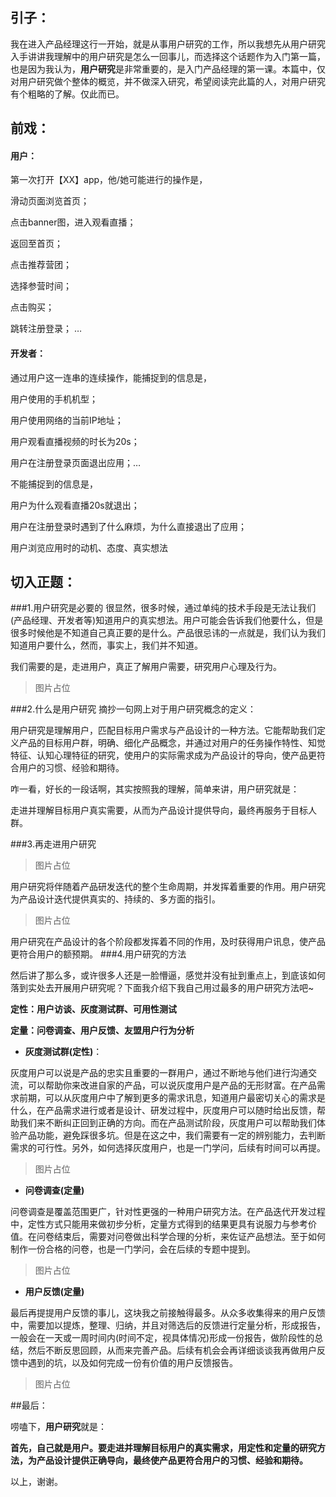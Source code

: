 ## 引子：
我在进入产品经理这行一开始，就是从事用户研究的工作，所以我想先从用户研究入手讲讲我理解中的用户研究是怎么一回事儿，而选择这个话题作为入门第一篇，也是因为我认为，**用户研究**是非常重要的，是入门产品经理的第一课。本篇中，仅对用户研究做个整体的概览，并不做深入研究，希望阅读完此篇的人，对用户研究有个粗略的了解。仅此而已。

## 前戏：
#### 用户：
第一次打开【XX】app，他/她可能进行的操作是，

滑动页面浏览首页；

点击banner图，进入观看直播；

返回至首页；

点击推荐营团；

选择参营时间；

点击购买；

跳转注册登录；
…

#### 开发者：
通过用户这一连串的连续操作，能捕捉到的信息是，

用户使用的手机机型；

用户使用网络的当前IP地址；

用户观看直播视频的时长为20s；

用户在注册登录页面退出应用；…

不能捕捉到的信息是，

用户为什么观看直播20s就退出；

用户在注册登录时遇到了什么麻烦，为什么直接退出了应用；

用户浏览应用时的动机、态度、真实想法



## 切入正题：
###1.用户研究是必要的
很显然，很多时候，通过单纯的技术手段是无法让我们(产品经理、开发者等)知道用户的真实想法。用户可能会告诉我们他要什么，但是很多时候他是不知道自己真正要的是什么。产品很忌讳的一点就是，我们认为我们知道用户要什么，然而，事实上，我们并不知道。

我们需要的是，走进用户，真正了解用户需要，研究用户心理及行为。

> 图片占位

###2.什么是用户研究
摘抄一句网上对于用户研究概念的定义：

用户研究是理解用户，匹配目标用户需求与产品设计的一种方法。它能帮助我们定义产品的目标用户群，明确、细化产品概念，并通过对用户的任务操作特性、知觉特征、认知心理特征的研究，使用户的实际需求成为产品设计的导向，使产品更符合用户的习惯、经验和期待。

咋一看，好长的一段话啊，其实按照我的理解，简单来讲，用户研究就是：

走进并理解目标用户真实需要，从而为产品设计提供导向，最终再服务于目标人群。

###3.再走进用户研究
>图片占位

用户研究将伴随着产品研发迭代的整个生命周期，并发挥着重要的作用。用户研究为产品设计迭代提供真实的、持续的、多方面的指引。

>图片占位

用户研究在产品设计的各个阶段都发挥着不同的作用，及时获得用户讯息，使产品更符合用户的额预期。
###4.用户研究的方法

然后讲了那么多，或许很多人还是一脸懵逼，感觉并没有扯到重点上，到底该如何落到实处去开展用户研究呢？下面我介绍下我自己用过最多的用户研究方法吧~

**定性：用户访谈、灰度测试群、可用性测试**

**定量：问卷调查、用户反馈、友盟用户行为分析**

* **灰度测试群(定性)**：

灰度用户可以说是产品的忠实且重要的一群用户，通过不断地与他们进行沟通交流，可以帮助你来改进自家的产品，可以说灰度用户是产品的无形财富。在产品需求前期，可以从灰度用户中了解到更多的需求讯息，知道用户最密切关心的需求是什么，在产品需求进行或者是设计、研发过程中，灰度用户可以随时给出反馈，帮助我们来不断纠正回到正确的方向。而在产品测试阶段，灰度用户可以帮助我们体验产品功能，避免踩很多坑。但是在这之中，我们需要有一定的辨别能力，去判断需求的可行性。另外，如何选择灰度用户，也是一门学问，后续有时间可以再提。
> 图片占位

* **问卷调查(定量)**

问卷调查是覆盖范围更广，针对性更强的一种用户研究方法。在产品迭代开发过程中，定性方式只能用来做初步分析，定量方式得到的结果更具有说服力与参考价值。在问卷结束后，需要对问卷做出科学合理的分析，来佐证产品想法。至于如何制作一份合格的问卷，也是一门学问，会在后续的专题中提到。
>图片占位

* **用户反馈(定量)**

最后再提提用户反馈的事儿，这块我之前接触得最多。从众多收集得来的用户反馈中，需要加以提炼，整理、归纳，并且对筛选后的反馈进行定量分析，形成报告，一般会在一天或一周时间内(时间不定，视具体情况)形成一份报告，做阶段性的总结，然后不断反思回顾，从而来完善产品。后续有机会会再详细谈谈我再做用户反馈中遇到的坑，以及如何完成一份有价值的用户反馈报告。
>图片占位

##最后：

唠嗑下，**用户研究**就是：

**首先，自己就是用户。要走进并理解目标用户的真实需求，用定性和定量的研究方法，为产品设计提供正确导向，最终使产品更符合用户的习惯、经验和期待。**



以上，谢谢。



